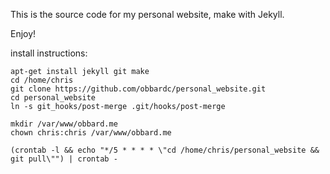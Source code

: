 This is the source code for my personal website, make with Jekyll.

Enjoy!


install instructions:

```
apt-get install jekyll git make
cd /home/chris
git clone https://github.com/obbardc/personal_website.git
cd personal_website
ln -s git_hooks/post-merge .git/hooks/post-merge

mkdir /var/www/obbard.me
chown chris:chris /var/www/obbard.me

(crontab -l && echo "*/5 * * * * \"cd /home/chris/personal_website && git pull\"") | crontab -

```
